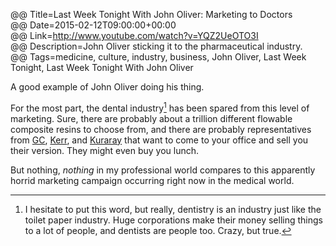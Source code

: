 @@ Title=Last Week Tonight With John Oliver: Marketing to Doctors  
@@ Date=2015-02-12T09:00:00+00:00    
@@ Link=http://www.youtube.com/watch?v=YQZ2UeOTO3I  
@@ Description=John Oliver sticking it to the pharmaceutical industry.  
@@ Tags=medicine, culture, industry, business, John Oliver, Last Week Tonight, Last Week Tonight With John Oliver

A good example of John Oliver doing his thing. 

For the most part, the dental industry[^di] has been spared from this level of marketing. Sure, there are probably about a trillion different flowable composite resins to choose from, and there are probably representatives from [GC][gcamerica], [Kerr][kerrdental], and [Kuraray][kuraraydental] that want to come to your office and sell you their version. They might even buy you lunch. 

But nothing, *nothing* in my professional world compares to this apparently horrid marketing campaign occurring right now in the medical world. 

[^di]: I hesitate to put this word, but really, dentistry is an industry just like the toilet paper industry. Huge corporations make their money selling things to a lot of people, and dentists are people too. Crazy, but true.

[gcamerica]: http://www.gcamerica.com/
[kerrdental]: http://www.kerrdental.com/kerrdental-composites-2
[kuraraydental]: http://kuraraydental.com/